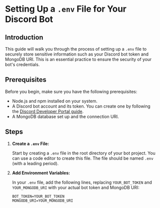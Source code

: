 # Setting Up a `.env` File for Your Discord Bot

## Introduction

This guide will walk you through the process of setting up a `.env` file to securely store sensitive information such as your Discord bot token and MongoDB URI. This is an essential practice to ensure the security of your bot's credentials.

## Prerequisites

Before you begin, make sure you have the following prerequisites:

- Node.js and npm installed on your system.
- A Discord bot account and its token. You can create one by following the [Discord Developer Portal guide](https://discord.com/developers/applications).
- A MongoDB database set up and the connection URI.

## Steps

1. **Create a `.env` File:**

   Start by creating a `.env` file in the root directory of your bot project. You can use a code editor to create this file. The file should be named `.env` (with a leading period).

2. **Add Environment Variables:**

   In your `.env` file, add the following lines, replacing `YOUR_BOT_TOKEN` and `YOUR_MONGODB_URI` with your actual bot token and MongoDB URI:

   ```env
   BOT_TOKEN=YOUR_BOT_TOKEN
   MONGODB_URI=YOUR_MONGODB_URI
